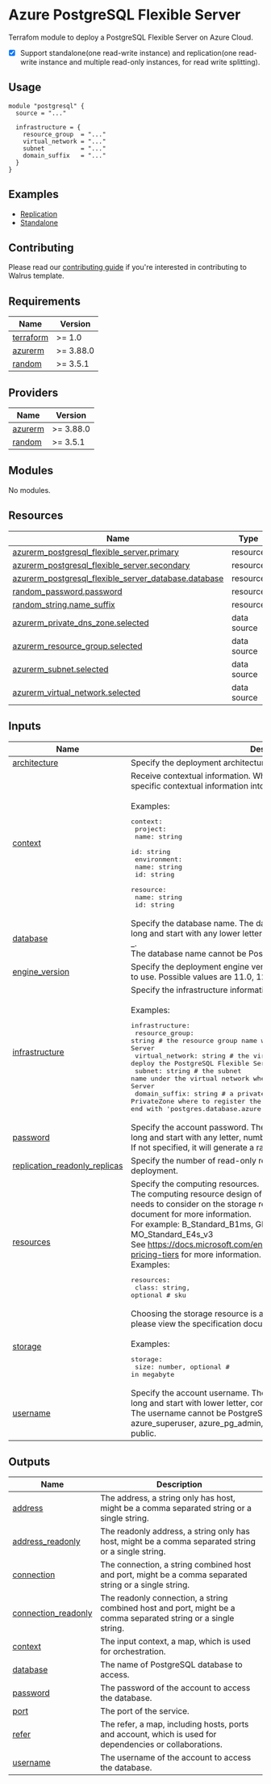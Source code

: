 # Azure PostgreSQL Flexible Server
Terrafom module to deploy a PostgreSQL Flexible Server on Azure Cloud.

- [x] Support standalone(one read-write instance) and replication(one read-write instance and multiple read-only instances, for read write splitting).

## Usage

```hcl
module "postgresql" {
  source = "..."

  infrastructure = {
    resource_group  = "..."
    virtual_network = "..."
    subnet          = "..."
    domain_suffix   = "..."
  }
}
```

## Examples

- [Replication](./examples/replication)
- [Standalone](./examples/standalone)

## Contributing

Please read our [contributing guide](./docs/CONTRIBUTING.md) if you're interested in contributing to Walrus template.

<!-- BEGIN_TF_DOCS -->
## Requirements

| Name | Version |
|------|---------|
| <a name="requirement_terraform"></a> [terraform](#requirement\_terraform) | >= 1.0 |
| <a name="requirement_azurerm"></a> [azurerm](#requirement\_azurerm) | >= 3.88.0 |
| <a name="requirement_random"></a> [random](#requirement\_random) | >= 3.5.1 |

## Providers

| Name | Version |
|------|---------|
| <a name="provider_azurerm"></a> [azurerm](#provider\_azurerm) | >= 3.88.0 |
| <a name="provider_random"></a> [random](#provider\_random) | >= 3.5.1 |

## Modules

No modules.

## Resources

| Name | Type |
|------|------|
| [azurerm_postgresql_flexible_server.primary](https://registry.terraform.io/providers/hashicorp/azurerm/latest/docs/resources/postgresql_flexible_server) | resource |
| [azurerm_postgresql_flexible_server.secondary](https://registry.terraform.io/providers/hashicorp/azurerm/latest/docs/resources/postgresql_flexible_server) | resource |
| [azurerm_postgresql_flexible_server_database.database](https://registry.terraform.io/providers/hashicorp/azurerm/latest/docs/resources/postgresql_flexible_server_database) | resource |
| [random_password.password](https://registry.terraform.io/providers/hashicorp/random/latest/docs/resources/password) | resource |
| [random_string.name_suffix](https://registry.terraform.io/providers/hashicorp/random/latest/docs/resources/string) | resource |
| [azurerm_private_dns_zone.selected](https://registry.terraform.io/providers/hashicorp/azurerm/latest/docs/data-sources/private_dns_zone) | data source |
| [azurerm_resource_group.selected](https://registry.terraform.io/providers/hashicorp/azurerm/latest/docs/data-sources/resource_group) | data source |
| [azurerm_subnet.selected](https://registry.terraform.io/providers/hashicorp/azurerm/latest/docs/data-sources/subnet) | data source |
| [azurerm_virtual_network.selected](https://registry.terraform.io/providers/hashicorp/azurerm/latest/docs/data-sources/virtual_network) | data source |

## Inputs

| Name | Description | Type | Default | Required |
|------|-------------|------|---------|:--------:|
| <a name="input_architecture"></a> [architecture](#input\_architecture) | Specify the deployment architecture, select from standalone or replication. | `string` | `"standalone"` | no |
| <a name="input_context"></a> [context](#input\_context) | Receive contextual information. When Walrus deploys, Walrus will inject specific contextual information into this field.<br><br>Examples:<pre>context:<br>  project:<br>    name: string<br>    id: string<br>  environment:<br>    name: string<br>    id: string<br>  resource:<br>    name: string<br>    id: string</pre> | `map(any)` | `{}` | no |
| <a name="input_database"></a> [database](#input\_database) | Specify the database name. The database name must be 2-64 characters long and start with any lower letter, combined with number, or symbols: - \_. <br>The database name cannot be PostgreSQL forbidden keyword. | `string` | `"mydb"` | no |
| <a name="input_engine_version"></a> [engine\_version](#input\_engine\_version) | Specify the deployment engine version of the PostgreSQL Flexible Server to use. Possible values are 11.0, 12.0, 13.0, 14.0, 15.0, and 16.0. | `string` | `"16.0"` | no |
| <a name="input_infrastructure"></a> [infrastructure](#input\_infrastructure) | Specify the infrastructure information for deploying.<br><br>Examples:<pre>infrastructure:<br>  resource_group: string             # the resource group name where to deploy the PostgreSQL Flexible Server<br>  virtual_network: string            # the virtual network name where to deploy the PostgreSQL Flexible Server<br>  subnet: string                     # the subnet name under the virtual network where to deploy the PostgreSQL Flexible Server<br>  domain_suffix: string              # a private DNS namespace of the PrivateZone where to register the applied PostgreSQL service. It must end with 'postgres.database.azure.com'</pre> | <pre>object({<br>    resource_group  = string<br>    virtual_network = string<br>    subnet          = string<br>    domain_suffix   = string<br>  })</pre> | n/a | yes |
| <a name="input_password"></a> [password](#input\_password) | Specify the account password. The password must be 8-32 characters long and start with any letter, number, or symbols: ! # $ % ^ & * ( ) \_ + - =.<br>If not specified, it will generate a random password. | `string` | `null` | no |
| <a name="input_replication_readonly_replicas"></a> [replication\_readonly\_replicas](#input\_replication\_readonly\_replicas) | Specify the number of read-only replicas under the replication deployment. | `number` | `1` | no |
| <a name="input_resources"></a> [resources](#input\_resources) | Specify the computing resources.<br>The computing resource design of Azure Cloud is very complex, it also needs to consider on the storage resource, please view the specification document for more information.<br>For example: B\_Standard\_B1ms, GP\_Standard\_D2s\_v3, MO\_Standard\_E4s\_v3<br>See https://docs.microsoft.com/en-us/azure/postgresql/concepts-pricing-tiers for more information.<br>Examples:<pre>resources:<br>  class: string, optional            # sku</pre> | <pre>object({<br>    class = optional(string, "B_Standard_B1ms")<br>  })</pre> | <pre>{<br>  "class": "B_Standard_B1ms"<br>}</pre> | no |
| <a name="input_storage"></a> [storage](#input\_storage) | Choosing the storage resource is also related to the computing resource, please view the specification document for more information.<br><br>Examples:<pre>storage:<br>  size: number, optional         # in megabyte</pre> | <pre>object({<br>    size = optional(number, 32768)<br>  })</pre> | <pre>{<br>  "size": 32768<br>}</pre> | no |
| <a name="input_username"></a> [username](#input\_username) | Specify the account username. The username must be 2-16 characters long and start with lower letter, combined with number.<br>The username cannot be PostgreSQL forbidden keyword and azure\_superuser, azure\_pg\_admin, admin, administrator, root, guest or public. | `string` | `"rdsuser"` | no |

## Outputs

| Name | Description |
|------|-------------|
| <a name="output_address"></a> [address](#output\_address) | The address, a string only has host, might be a comma separated string or a single string. |
| <a name="output_address_readonly"></a> [address\_readonly](#output\_address\_readonly) | The readonly address, a string only has host, might be a comma separated string or a single string. |
| <a name="output_connection"></a> [connection](#output\_connection) | The connection, a string combined host and port, might be a comma separated string or a single string. |
| <a name="output_connection_readonly"></a> [connection\_readonly](#output\_connection\_readonly) | The readonly connection, a string combined host and port, might be a comma separated string or a single string. |
| <a name="output_context"></a> [context](#output\_context) | The input context, a map, which is used for orchestration. |
| <a name="output_database"></a> [database](#output\_database) | The name of PostgreSQL database to access. |
| <a name="output_password"></a> [password](#output\_password) | The password of the account to access the database. |
| <a name="output_port"></a> [port](#output\_port) | The port of the service. |
| <a name="output_refer"></a> [refer](#output\_refer) | The refer, a map, including hosts, ports and account, which is used for dependencies or collaborations. |
| <a name="output_username"></a> [username](#output\_username) | The username of the account to access the database. |
<!-- END_TF_DOCS -->